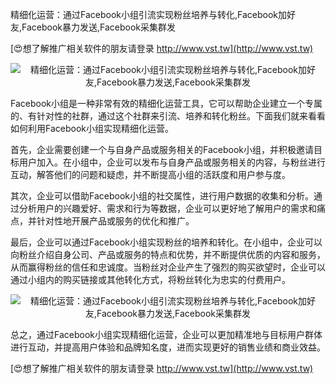 精细化运营：通过Facebook小组引流实现粉丝培养与转化,Facebook加好友,Facebook暴力发送,Facebook采集群发

[😍想了解推广相关软件的朋友请登录 http://www.vst.tw](http://www.vst.tw)

 <center><img src="https://vst.tw/MP4/tuiguang/png/4.png" alt="精细化运营：通过Facebook小组引流实现粉丝培养与转化,Facebook加好友,Facebook暴力发送,Facebook采集群发"></center>

Facebook小组是一种非常有效的精细化运营工具，它可以帮助企业建立一个专属的、有针对性的社群，通过这个社群来引流、培养和转化粉丝。下面我们就来看看如何利用Facebook小组实现精细化运营。

首先，企业需要创建一个与自身产品或服务相关的Facebook小组，并积极邀请目标用户加入。在小组中，企业可以发布与自身产品或服务相关的内容，与粉丝进行互动，解答他们的问题和疑虑，并不断提高小组的活跃度和用户参与度。

其次，企业可以借助Facebook小组的社交属性，进行用户数据的收集和分析。通过分析用户的兴趣爱好、需求和行为等数据，企业可以更好地了解用户的需求和痛点，并针对性地开展产品或服务的优化和推广。

最后，企业可以通过Facebook小组实现粉丝的培养和转化。在小组中，企业可以向粉丝介绍自身公司、产品或服务的特点和优势，并不断提供优质的内容和服务，从而赢得粉丝的信任和忠诚度。当粉丝对企业产生了强烈的购买欲望时，企业可以通过小组内的购买链接或其他转化方式，将粉丝转化为忠实的付费用户。

 <center><img src="https://vst.tw/MP4/tuiguang/png/6.png" alt="精细化运营：通过Facebook小组引流实现粉丝培养与转化,Facebook加好友,Facebook暴力发送,Facebook采集群发"></center>

总之，通过Facebook小组实现精细化运营，企业可以更加精准地与目标用户群体进行互动，并提高用户体验和品牌知名度，进而实现更好的销售业绩和商业效益。

[😍想了解推广相关软件的朋友请登录 http://www.vst.tw](http://www.vst.tw)



